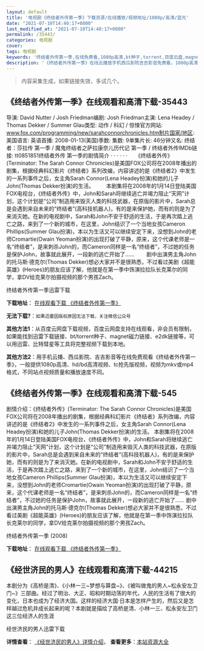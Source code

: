 ```yaml
---
layout: default
title: '电视剧《终结者外传第一季》下载资源/在线播放/视频地址/1080p/高清/蓝光'
date: "2021-07-10T14:40:17+0800"
last_modified_at: "2021-07-10T14:40:17+0800"
permalink: /35443/
categories: 电视剧
cover:
tags: 电视剧
keywords: '终结者外传第一季,在线免费看,1080p高清,bt种子,torrent,百度云盘,magnet,磁力链,迅雷下载资源'
description: '《终结者外传第一季》在线云播放手机西瓜影院吉吉影音免费看，1080p高清bd/hd未删减完整版和tc抢先枪版，mkv/mp4格式，附带bt/torrent种子、magnet/磁力链、百度云盘、网盘资源迅雷下载链接'
---
```


>内容采集生成，如果链接失效，多试几个。


## 《终结者外传第一季》在线观看和高清下载-35443

导演: David Nutter / Josh Friedman编剧: Josh Friedman主演: Lena Headey / Thomas Dekker / Summer Glau类型: 动作 / 科幻 / 惊悚官方网站: www.fox.com/programming/new/sarahconnorchronicles.htm制片国家/地区: 美国语言: 英语首播: 2008-01-13(美国)季数: 集数: 9单集片长: 46分钟又名: 终结者：莎拉传 第一季 / 魔鬼终结者之萨拉康奈儿历代记 第一季 / 终结者外传IMDb链接: tt0851851终结者外传 第一季的剧情简介  ·  ·  ·  ·  ·  ·　　《终结者外传》(Terminator: The Sarah Connor Chronicles)是美国FOX公司将在2008年播出的剧集，根据经典科幻影片《终结者》系列改编，内容讲述的是《终结者2》中发生的一系列事件之后，女主角Sarah Connor(Lena Headey扮演)和她的儿子John(Thomas Dekker扮演)的生活。 　　本剧集将在2008年的1月14日登陆美国FOX电视台，《终结者外传》中，John和Sarah将继续逃亡并竭力阻止“天网”计划，这个计划是“公司”制造用来毁灭人类的科技武器，在原版的影片中，Sarah总是会遇到来自未来的“终结者”(高科技机器人)，有的是来保护她，而有的则是为了来消灭她。在新的电视剧中，Sarah和John不安于舒适的生活，于是再次踏上逃亡之路，来到了一个新的城市，在这里，John结识了一个当地女孩Cameron Phillips(Summer Glau扮演)，本以为生活又可以继续安定下来，没想到John的老师Cromartie(Owain Yeoman扮演)的出现打破了平静，原来，这个代课老师是一名“终结者”，是来刺杀John的，而Cameron同样是一名“终结者”，不过她的任务是保护John，故事就此展开，一段新的逃亡开始了…… 　　剧中出演男主角John的托马斯·德克尔(Thomas Dekker)想必大家并不是很熟悉，不过看过美剧《超能英雄》(Heroes)的朋友应该了解，他就是在第一季中饰演拉拉队长克莱尔的同学，拿DV给克莱尔拍摄视频的那个男孩Zach。


终结者外传第一季迅雷下载

**下载地址**： [在线观看下载 《终结者外传第一季》](https://www.993dy.com//vod-detail-id-28723.html) 


**无法下载?**：`如果迅雷因版权原因无法下载，关注微信公众号 `

**其他方法1**：从百度云网盘下载视频，百度云网盘支持在线观看，非会员有限制，如果能找到迅雷下载链接、bt/torrent种子、magnet磁力链接、e2dk链接等，可以用迅雷、比特彗星等工具将完整视频下载到本地。

**其他方法2**：用手机云播、西瓜影院、吉吉影音等在线免费观看《终结者外传第一季》，一般提供1080p高清、hd/bd高清视频、tc抢先版视频，视频为mkv或mp4格式，不同站点视频质量和播放速度不同。


## 《终结者外传第一季》在线观看和高清下载-545

剧情介绍：《终结者外传》(Terminator: The Sarah Connor Chronicles)是美国FOX公司将在2008年播出的剧集，根据经典科幻影片《终结者》系列改编，内容讲述的是《终结者2》中发生的一系列事件之后，女主角Sarah Connor(Lena Headey扮演)和她的儿子John(Thomas Dekker扮演)的生活。 本剧集将在2008年的1月14日登陆美国FOX电视台，《终结者外传》中，John和Sarah将继续逃亡并竭力阻止“天网”计划，这个计划是“公司”制造用来毁灭人类的科技武器，在原版的影片中，Sarah总是会遇到来自未来的“终结者”(高科技机器人)，有的是来保护她，而有的则是为了来消灭她。在新的电视剧中，Sarah和John不安于舒适的生活，于是再次踏上逃亡之路，来到了一个新的城市，在这里，John结识了一个当地女孩Cameron Phillips(Summer Glau扮演)，本以为生活又可以继续安定下来，没想到John的老师Cromartie(Owain Yeoman扮演)的出现打破了平静，原来，这个代课老师是一名“终结者”，是来刺杀John的，而Cameron同样是一名“终结者”，不过她的任务是保护John，故事就此展开，一段新的逃亡开始了…… 剧中出演男主角John的托马斯·德克尔(Thomas Dekker)想必大家并不是很熟悉，不过看过美剧《超能英雄》(Heroes)的朋友应该了解，他就是在第一季中饰演拉拉队长克莱尔的同学，拿DV给克莱尔拍摄视频的那个男孩Zach。


终结者外传第一季 (2008)

**下载地址**： [在线观看下载 《终结者外传第一季》](https://www.btbtdy.me/btdy/dy17110.html) 


## 《经世济民的男人》在线观看和高清下载-44215

本剧分为《高桥是清》、《小林一三~梦想与算盘~》、《被叫做鬼的男人~松永安左卫门~》三部曲。经过了明治、大正、昭和时期动荡的年代，人民的生活有了很大的变化，日本也成为了经济大国。这样的经济大国·日本是怎样产生的，然后又是怎样越过危机并成长起来的呢？本剧就是描绘了高桥是清、小林一三、松永安左卫门这三位经济人的生涯


经世济民的男人迅雷下载

**详情查看**： [《经世济民的男人》详情介绍](/movie/44215/)， **查看更多**：[本站资源大全](/movie/t/all/)

